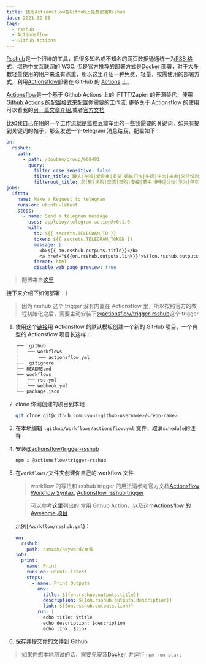 ```yaml
---
title: 使用Actionsflow在Github上免费部署Rsshub
date: 2021-02-03
tags:
  - rsshub
  - Actionsflow
  - Github Actions
---
```


[Rsshub](https://github.com/DIYgod/RSSHub)是一个很棒的工具，把很多知名或不知名的网页数据通通统一为[RSS 格式](https://en.wikipedia.org/wiki/RSS)，堪称中文互联网的 W3C. 但是官方推荐的部署方式是[Docker 部署](https://docs.rsshub.app/install/#docker-compose-bu-shu)，对于大多数轻量使用的用户来说有点重，所以这里介绍一种免费，轻量，按需使用的部署方式，利用[Actionsflow](https://github.com/actionsflow/actionsflow)部署在 GitHub 的 [Actions](https://docs.github.com/en/actions) 上。

[Actionsflow](https://github.com/actionsflow/actionsflow)是一个基于 Github Actions 上的 IFTTT/Zapier 的开源替代，使用 [Github Actions 的配置格式](https://actionsflow.github.io/docs/workflow/)来配置你需要的工作流, 更多关于 Actionsflow 的使用可以看我的[另一篇文章介绍](https://blog.owenyoung.com/zh/posts/actionsflow/),或者[官方文档](https://actionsflow.github.io/docs/)

比如我自己在用的一个工作流就是监控豆瓣车组的一些我需要的关键词，如果有提到关键词的帖子，那么发送一个 telegram 消息给我，配置如下：

```yaml
on:
  rsshub:
    path:
      - path: /douban/group/669481
        query:
          filter_case_sensitive: false
          filter_title: 罐头|狗粮|爱肯拿|渴望|姐妹们快|牛奶|牛肉|羊肉|来伊份岩烧|来伊份面包|烤箱|生鲜|螺蛳粉|米诺|果酸|杏仁酸|鸡蛋|大米|薅|cr海盐|洗头膏|崔娅蓬松|洗鼻|橙
          filterout_title: 求|转|求购|交流|已购|专楼|蒙牛|伊利|讨论|华为|停车|代拍|完|分装|意向|拼单|删|一元
jobs:
  ifttt:
    name: Make a Request to telegram
    runs-on: ubuntu-latest
    steps:
      - name: Send a telegram message
        uses: appleboy/telegram-action@v0.1.0
        with:
          to: ${{ secrets.TELEGRAM_TO }}
          token: ${{ secrets.TELEGRAM_TOKEN }}
          message: |
            <b>${{ on.rsshub.outputs.title}}</b>
            <a href="${{on.rsshub.outputs.link}}">${{on.rsshub.outputs.description}}</a>
          format: html
          disable_web_page_preview: true
```

> 配置来自[这里](https://github.com/theowenyoung/actionsflow-workflow/blob/main/workflows/rsshub.yml)

接下来介绍下如何部署：）

> 因为 rsshub 这个 trigger 没有内置在 Actionsflow 里，所以按照官方的教程初始化之后，需要主动安装下[@actionsflow/trigger-rsshub](https://github.com/theowenyoung/actionsflow-trigger-rsshub)这个 trigger

1.  使用这个[链接](https://github.com/actionsflow/actionsflow-workflow-default/generate)用 Actionsflow 的默认模板创建一个新的 GitHub 项目，一个典型的 Actionsflow 项目长这样：

    ```bash
    ├── .github
    │   └── workflows
    │       └── actionsflow.yml
    ├── .gitignore
    ├── README.md
    └── workflows
    │   └── rss.yml
    │   └── webhook.yml
    └── package.json
    ```

1.  clone 你刚创建的项目到本地

    ```bash
    git clone git@github.com:<your-github-username>/<repo-name>
    ```

1.  在本地编辑 `.github/workflows/actionsflow.yml` 文件，取消`schedule`的注释

1.  安装[@actionsflow/trigger-rsshub](https://github.com/theowenyoung/actionsflow-trigger-rsshub)

    ```bash
    npm i @actionsflow/trigger-rsshub
    ```

1.  在`workflows/`文件夹创建你自己的 workflow 文件

    > workflow 的写法和 rsshub trigger 的用法清参考官方文档[Actionsflow Workflow Syntax](https://actionsflow.github.io/docs/workflow/), [Actionsflow rsshub trigger](https://github.com/theowenyoung/actionsflow-trigger-rsshub)

    > 可以参考[这里](https://actionsflow.github.io/docs/actions/)列出的 常用 Github Action，以及这个[Actionsflow 的 Awesome 项目](https://github.com/actionsflow/awesome-actionsflow)

    示例(`/workflow/rsshub.yml`)：

    ```yaml
    on:
      rsshub:
        path: /smzdm/keyword/女装
    jobs:
      print:
        name: Print
        runs-on: ubuntu-latest
        steps:
          - name: Print Outputs
            env:
              title: ${{on.rsshub.outputs.title}}
              description: ${{on.rsshub.outputs.description}}
              link: ${{on.rsshub.outputs.link}}
            run: |
              echo title: $title
              echo description: $description
              echo link: $link
    ```

1.  保存并提交你的文件到 Github

> 如果你想本地测试的话，需要先安装[Docker](https://docs.docker.com/get-docker/), 并运行 `npm run start`
